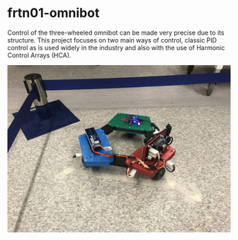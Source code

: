 # frtn01-omnibot

Control of the three-wheeled omnibot can be made very precise due to its structure. This project focuses on two main ways of control, classic PID control as is used widely in the industry and also with the use of Harmonic Control Arrays (HCA).

![Omnibot](img/omnibot.png)